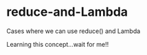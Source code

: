 # reduce-and-Lambda
Cases where we can use reduce() and Lambda

Learning this concept...wait for me!!
